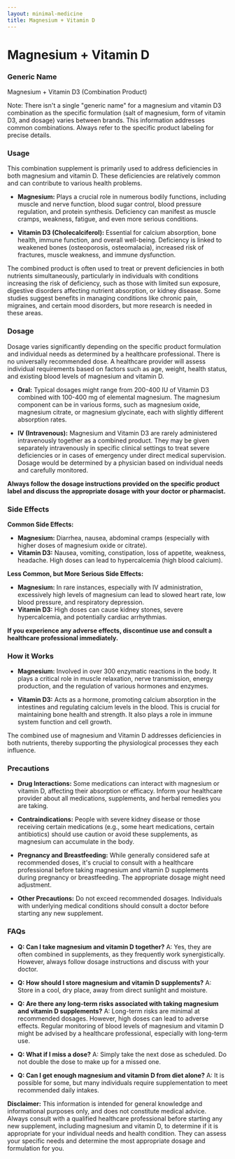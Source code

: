 ```yaml
---
layout: minimal-medicine
title: Magnesium + Vitamin D
---
```


# Magnesium + Vitamin D
### Generic Name
Magnesium + Vitamin D3 (Combination Product)

Note:  There isn't a single "generic name" for a magnesium and vitamin D3 combination as the specific formulation (salt of magnesium, form of vitamin D3, and dosage) varies between brands. This information addresses common combinations.  Always refer to the specific product labeling for precise details.

### Usage

This combination supplement is primarily used to address deficiencies in both magnesium and vitamin D.  These deficiencies are relatively common and can contribute to various health problems.

* **Magnesium:** Plays a crucial role in numerous bodily functions, including muscle and nerve function, blood sugar control, blood pressure regulation, and protein synthesis. Deficiency can manifest as muscle cramps, weakness, fatigue, and even more serious conditions.

* **Vitamin D3 (Cholecalciferol):**  Essential for calcium absorption, bone health, immune function, and overall well-being. Deficiency is linked to weakened bones (osteoporosis, osteomalacia), increased risk of fractures, muscle weakness, and immune dysfunction.

The combined product is often used to treat or prevent deficiencies in both nutrients simultaneously, particularly in individuals with conditions increasing the risk of deficiency, such as those with limited sun exposure, digestive disorders affecting nutrient absorption, or kidney disease.  Some studies suggest benefits in managing conditions like chronic pain, migraines, and certain mood disorders, but more research is needed in these areas.

### Dosage

Dosage varies significantly depending on the specific product formulation and individual needs as determined by a healthcare professional.  There is no universally recommended dose.  A healthcare provider will assess individual requirements based on factors such as age, weight, health status, and existing blood levels of magnesium and vitamin D.

* **Oral:**  Typical dosages might range from 200-400 IU of Vitamin D3 combined with 100-400 mg of elemental magnesium. The magnesium component can be in various forms, such as magnesium oxide, magnesium citrate, or magnesium glycinate, each with slightly different absorption rates.

* **IV (Intravenous):**  Magnesium and Vitamin D3 are rarely administered intravenously together as a combined product.  They may be given separately intravenously in specific clinical settings to treat severe deficiencies or in cases of emergency under direct medical supervision.  Dosage would be determined by a physician based on individual needs and carefully monitored.

**Always follow the dosage instructions provided on the specific product label and discuss the appropriate dosage with your doctor or pharmacist.**

### Side Effects

**Common Side Effects:**

* **Magnesium:** Diarrhea, nausea, abdominal cramps (especially with higher doses of magnesium oxide or citrate).
* **Vitamin D3:**  Nausea, vomiting, constipation, loss of appetite, weakness, headache.  High doses can lead to hypercalcemia (high blood calcium).

**Less Common, but More Serious Side Effects:**

* **Magnesium:**  In rare instances, especially with IV administration, excessively high levels of magnesium can lead to slowed heart rate, low blood pressure, and respiratory depression.
* **Vitamin D3:**  High doses can cause kidney stones, severe hypercalcemia, and potentially cardiac arrhythmias.

**If you experience any adverse effects, discontinue use and consult a healthcare professional immediately.**

### How it Works

* **Magnesium:**  Involved in over 300 enzymatic reactions in the body. It plays a critical role in muscle relaxation, nerve transmission, energy production, and the regulation of various hormones and enzymes.

* **Vitamin D3:**  Acts as a hormone, promoting calcium absorption in the intestines and regulating calcium levels in the blood. This is crucial for maintaining bone health and strength. It also plays a role in immune system function and cell growth.


The combined use of magnesium and Vitamin D addresses deficiencies in both nutrients, thereby supporting the physiological processes they each influence.

### Precautions

* **Drug Interactions:**  Some medications can interact with magnesium or vitamin D, affecting their absorption or efficacy.  Inform your healthcare provider about all medications, supplements, and herbal remedies you are taking.

* **Contraindications:**  People with severe kidney disease or those receiving certain medications (e.g., some heart medications, certain antibiotics) should use caution or avoid these supplements, as magnesium can accumulate in the body.

* **Pregnancy and Breastfeeding:**  While generally considered safe at recommended doses, it's crucial to consult with a healthcare professional before taking magnesium and vitamin D supplements during pregnancy or breastfeeding.  The appropriate dosage might need adjustment.

* **Other Precautions:**  Do not exceed recommended dosages.  Individuals with underlying medical conditions should consult a doctor before starting any new supplement.


### FAQs

* **Q: Can I take magnesium and vitamin D together?** A: Yes, they are often combined in supplements, as they frequently work synergistically. However, always follow dosage instructions and discuss with your doctor.

* **Q: How should I store magnesium and vitamin D supplements?** A: Store in a cool, dry place, away from direct sunlight and moisture.

* **Q: Are there any long-term risks associated with taking magnesium and vitamin D supplements?** A:  Long-term risks are minimal at recommended dosages.  However, high doses can lead to adverse effects.  Regular monitoring of blood levels of magnesium and vitamin D might be advised by a healthcare professional, especially with long-term use.

* **Q: What if I miss a dose?** A: Simply take the next dose as scheduled. Do not double the dose to make up for a missed one.

* **Q: Can I get enough magnesium and vitamin D from diet alone?** A: It is possible for some, but many individuals require supplementation to meet recommended daily intakes.


**Disclaimer:** This information is intended for general knowledge and informational purposes only, and does not constitute medical advice. Always consult with a qualified healthcare professional before starting any new supplement, including magnesium and vitamin D, to determine if it is appropriate for your individual needs and health condition.  They can assess your specific needs and determine the most appropriate dosage and formulation for you.
